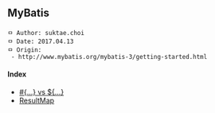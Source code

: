 ## MyBatis

```
ㅁ Author: suktae.choi
ㅁ Date: 2017.04.13
ㅁ Origin:
 - http://www.mybatis.org/mybatis-3/getting-started.html
```

#### Index
- [#{...} vs ${...}](https://github.com/agongi/study/tree/master/mybatis/%23-%24)
- [ResultMap](https://github.com/agongi/study/tree/master/mybatis/resultMap/)
